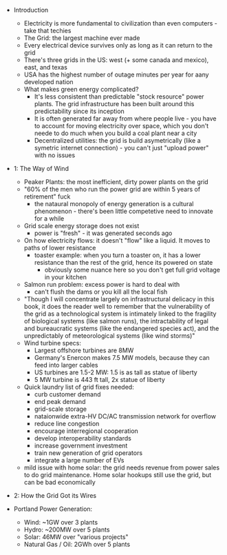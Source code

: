 - Introduction
    - Electricity is more fundamental to civilization than even computers - take that techies
    - The Grid: the largest machine ever made
    - Every electrical device survives only as long as it can return to the grid
    - There's three grids in the US: west (+ some canada and mexico), east, and texas
    - USA has the highest number of outage minutes per year for aany developed nation
    - What makes green energy complicated?
        - It's less consistent than predictable "stock resource" power plants. The grid infrastructure has been built around this predictability since its inception
        - It is often generated far away from where people live - you have to account for moving electricity over space, which you don't neede to do much when you build a coal plant near a city
        - Decentralized utilities: the grid is build asymetrically (like a symetric internet connection) - you can't just "upload power" with no issues
- 1: The Way of Wind
    - Peaker Plants: the most inefficient, dirty power plants on the grid
    - "60% of the men who run the power grid are within 5 years of retirement" fuck
        - the nataural monopoly of energy generation is a cultural phenomenon - there's been little competetive need to innovate for a while
    - Grid scale energy storage does not exist
        - power is "fresh" - it was generated seconds ago
    - On how electricity flows: it doesn't "flow" like a liquid. It moves to paths of lower resistance
        - toaster example: when you turn a toaster on, it has a lower resistance than the rest of the grid, hence its powered on state
            - obviously some nuance here so you don't get full grid voltage in your kitchen
    - Salmon run problem: excess power is hard to deal with 
        - can't flush the dams or you kill all the local fish 
    - "Though I will concentrate largely on infrastructural delicacy in this book, it does the reader well to remember that the vulnerability of the grid as a technological system is intimately linked to the fragility of biological systems (like salmon runs), the intractability of legal and bureaucratic systems (like the endangered species act), and the unpredictably of meteorological systems (like wind storms)"
    - Wind turbine specs:
        - Largest offshore turbines are 8MW
        - Germany's Enercon makes 7.5 MW models, because they can feed into larger cables
        - US turbines are 1.5-2 MW: 1.5 is as tall as statue of liberty
        - 5 MW turbine is 443 ft tall, 2x statue of liberty
    - Quick laundry list of grid fixes needed:
        - curb customer demand
        - end peak demand
        - grid-scale storage
        - nataionwide extra-HV DC/AC transmission network for overflow
        - reduce line congestion
        - encourage interregional cooperation
        - develop interoperability standards
        - increase government investment
        - train new generation of grid operators
        - integrate a large number of EVs
    - mild issue with home solar: the grid needs revenue from power sales to do grid maintenance. Home solar hookups still use the grid, but can be bad economically
- 2: How the Grid Got its Wires






- Portland Power Generation:
    - Wind: ~1GW over 3 plants
    - Hydro: ~200MW over 5 plants
    - Solar: 46MW over "various projects"
    - Natural Gas / Oil: 2GWh over 5 plants